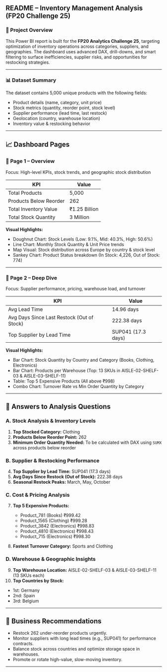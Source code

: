 ## README – Inventory Management Analysis (FP20 Challenge 25)

### 🧠 Project Overview
This Power BI report is built for the **FP20 Analytics Challenge 25**, targeting optimization of inventory operations across categories, suppliers, and geographies. The dashboard uses advanced DAX, drill-downs, and smart filtering to surface inefficiencies, supplier risks, and opportunities for restocking strategies.

---

### 📊 Dataset Summary
The dataset contains 5,000 unique products with the following fields:
- Product details (name, category, unit price)
- Stock metrics (quantity, reorder point, stock level)
- Supplier performance (lead time, last restock)
- Geolocation (country, warehouse location)
- Inventory value & restocking behavior

---

## 📈 Dashboard Pages

### 🔹 **Page 1 – Overview**
Focus: High-level KPIs, stock trends, and geographic stock distribution

| KPI | Value |
|-----|-------|
| Total Products | 5,000 |
| Products Below Reorder | 262 |
| Total Inventory Value | ₹1.25 Billion |
| Total Stock Quantity | 3 Million |

**Visual Highlights:**
- Doughnut Chart: Stock Levels (Low: 9.1%, Mid: 40.3%, High: 50.6%)
- Line Chart: Monthly Stock Quantity & Unit Price trends
- Map Visual: Stock distribution across Europe by country & stock level
- Sankey Chart: Product Status breakdown (In Stock: 4,226, Out of Stock: 774)

---

### 🔹 **Page 2 – Deep Dive**
Focus: Supplier performance, pricing, warehouse load, and turnover

| KPI | Value |
|-----|-------|
| Avg Lead Time | 14.96 days |
| Avg Days Since Last Restock (Out of Stock) | 222.38 days |
| Top Supplier by Lead Time | SUP041 (17.3 days) |

**Visual Highlights:**
- Bar Chart: Stock Quantity by Country and Category (Books, Clothing, Electronics)
- Bar Chart: Products per Warehouse (Top: 13 SKUs in AISLE-02-SHELF-03 & AISLE-03-SHELF-11)
- Table: Top 5 Expensive Products (All above ₹998)
- Combo Chart: Turnover Rate vs Min Order Quantity by Category

---

## 🧐 Answers to Analysis Questions

### A. Stock Analysis & Inventory Levels
1. **Top Stocked Category:** Clothing
2. **Products Below Reorder Point:** 262
3. **Minimum Order Quantity Needed:** To be calculated with DAX using `SUMX` across products below reorder

### B. Supplier & Restocking Performance
4. **Top Supplier by Lead Time:** SUP041 (17.3 days)
5. **Avg Days Since Restock (Out of Stock):** 222.38 days
6. **Seasonal Restock Peaks:** March, May, October

### C. Cost & Pricing Analysis
7. **Top 5 Expensive Products:**
   - Product_781 (Books) ₹999.42
   - Product_1565 (Clothing) ₹999.28
   - Product_3842 (Electronics) ₹998.83
   - Product_4810 (Electronics) ₹998.43
   - Product_715 (Electronics) ₹998.30

8. **Fastest Turnover Category:** Sports and Clothing

### D. Warehouse & Geographic Insights
9. **Top Warehouse Location:** AISLE-02-SHELF-03 & AISLE-03-SHELF-11 (13 SKUs each)
10. **Top Countries by Stock:**
   - 1st: Germany
   - 2nd: Spain
   - 3rd: Belgium

---

## 🧰 Business Recommendations
- Restock 262 under-reorder products urgently.
- Monitor suppliers with long lead times (e.g., SUP041) for performance contracts.
- Balance stock across countries and optimize storage space in warehouses.
- Promote or rotate high-value, slow-moving inventory.

---



